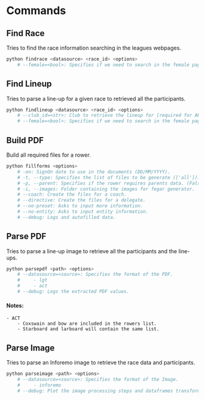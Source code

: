 # Commands

## Find Race

Tries to find the race information searching in the leagues webpages.

```sh
python findrace <datasource> <race_id> <options>
    # --female=<bool>: Specifies if we need to search in the female pages.
```

## Find Lineup

Tries to parse a line-up for a given race to retrieved all the participants.

```sh
python findlineup <datasource> <race_id> <options>
    # --club_id=<str>: Club to retrieve the lineup for [required for ARC].
    # --female=<bool>: Specifies if we need to search in the female pages.
```

## Build PDF

Build all required files for a rower.

```sh
python fillforms <options>
    # -on: SignOn date to use in the documents (DD/MM/YYYY).
    # -t, --type: Specifies the list of files to be generate (['all']). ['national', 'image', 'fegar', 'xogade', 'all']
    # -p, --parent: Specifies if the rower requires parents data. (False)
    # -i, --images: Folder containing the images for fegar generator.
    # --coach: Create the files for a coach.
    # --directive: Create the files for a delegate.
    # --no-preset: Asks to input more information.
    # --no-entity: Asks to input entity information.
    # --debug: Logs and autofilled data.
```

## Parse PDF

Tries to parse a line-up image to retrieve all the participants and the line-ups.

```sh
python parsepdf <path> <options>
    # --datasource=<source>: Specifies the format of the PDF.
    #     - lgt
    #     - act
    # --debug: Logs the extracted PDF values.
```

#### Notes:

    - ACT
        - Coxswain and bow are included in the rowers list.
        - Starboard and larboard will contain the same list.

## Parse Image

Tries to parse an Inforemo image to retrieve the race data and participants.

```sh
python parseimage <path> <options>
    # --datasource=<source>: Specifies the format of the Image.
    #     - inforemo
    # --debug: Plot the image processing steps and dataframes transformations done.
```
